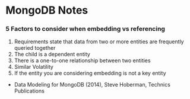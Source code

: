 # MongoDB Notes

### 5 Factors to consider when embedding vs referencing
1. Requirements state that data from two or more entities are frequently queried together
2. The child is a dependent entity
3. There is a one-to-one relationship between two entities
4. Similar Volatility
5. If the entity you are considering embedding is not a key entity

- Data Modeling for MongoDB (2014), Steve Hoberman, Technics Publications
